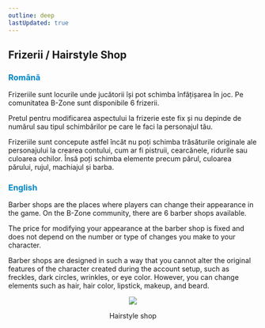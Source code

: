 ```yaml
---
outline: deep
lastUpdated: true
---
```


## Frizerii / Hairstyle Shop

### <span style="color: #0088CC">Română</span>

Frizeriile sunt locurile unde jucătorii își pot schimba înfățișarea în joc. Pe comunitatea B-Zone sunt disponibile 6 frizerii.

Pretul pentru modificarea aspectului la frizerie este fix și nu depinde de numărul sau tipul schimbărilor pe care le faci la personajul tău.

Frizeriile sunt concepute astfel încât nu poți schimba trăsăturile originale ale personajului la crearea contului, cum ar fi pistruii, cearcănele, ridurile sau culoarea ochilor. Însă poți schimba elemente precum părul, culoarea părului, rujul, machiajul și barba.

### <span style="color: #0088CC">English</span>

Barber shops are the places where players can change their appearance in the game. On the B-Zone community, there are 6 barber shops available.

The price for modifying your appearance at the barber shop is fixed and does not depend on the number or type of changes you make to your character. 

Barber shops are designed in such a way that you cannot alter the original features of the character created during the account setup, such as freckles, dark circles, wrinkles, or eye color. However, you can change elements such as hair, hair color, lipstick, makeup, and beard.

<p align="center"><img src="https://i.imgur.com/8gyX5ki.gif"/></p>
<p style="text-align: center">Hairstyle shop</p>